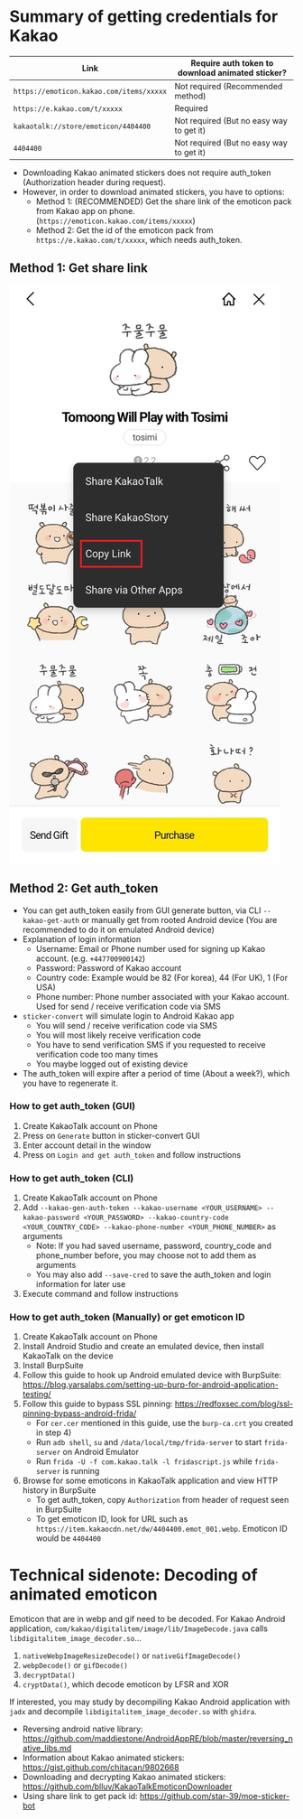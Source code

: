 # Summary of getting credentials for Kakao
| Link                                     | Require auth token to download animated sticker? |
| ---------------------------------------- | -------------------------------------------------|
| `https://emoticon.kakao.com/items/xxxxx` | Not required (Recommended method)                |
| `https://e.kakao.com/t/xxxxx`            | Required                                         |
| `kakaotalk://store/emoticon/4404400`     | Not required (But no easy way to get it)         |
| `4404400`                                | Not required (But no easy way to get it)         |

- Downloading Kakao animated stickers does not require auth_token (Authorization header during request).
- However, in order to download animated stickers, you have to options:
    - Method 1: (RECOMMENDED) Get the share link of the emoticon pack from Kakao app on phone. (`https://emoticon.kakao.com/items/xxxxx`)
    - Method 2: Get the id of the emoticon pack from `https://e.kakao.com/t/xxxxx`, which needs auth_token.

## Method 1: Get share link
![../imgs/kakao-share.jpeg](../imgs/kakao-share.jpeg)

## Method 2: Get auth_token
- You can get auth_token easily from GUI generate button, via CLI `--kakao-get-auth` or manually get from rooted Android device (You are recommended to do it on emulated Android device)
- Explanation of login information
    - Username: Email or Phone number used for signing up Kakao account. (e.g. `+447700900142`)
    - Password: Password of Kakao account
    - Country code: Example would be 82 (For korea), 44 (For UK), 1 (For USA)
    - Phone number: Phone number associated with your Kakao account. Used for send / receive verification code via SMS
- `sticker-convert` will simulate login to Android Kakao app
    - You will send / receive verification code via SMS
    - You will most likely receive verification code
    - You have to send verification SMS if you requested to receive verification code too many times
    - You maybe logged out of existing device
- The auth_token will expire after a period of time (About a week?), which you have to regenerate it.

### How to get auth_token (GUI)
1. Create KakaoTalk account on Phone
2. Press on `Generate` button in sticker-convert GUI
3. Enter account detail in the window
4. Press on `Login and get auth_token` and follow instructions

### How to get auth_token (CLI)
1. Create KakaoTalk account on Phone
2. Add `--kakao-gen-auth-token --kakao-username <YOUR_USERNAME> --kakao-password <YOUR_PASSWORD> --kakao-country-code <YOUR_COUNTRY_CODE> --kakao-phone-number <YOUR_PHONE_NUMBER>` as arguments
    - Note: If you had saved username, password, country_code and phone_number before, you may choose not to add them as arguments
    - You may also add `--save-cred` to save the auth_token and login information for later use
3. Execute command and follow instructions

### How to get auth_token (Manually) or get emoticon ID
1. Create KakaoTalk account on Phone
2. Install Android Studio and create an emulated device, then install KakaoTalk on the device
3. Install BurpSuite
4. Follow this guide to hook up Android emulated device with BurpSuite: https://blog.yarsalabs.com/setting-up-burp-for-android-application-testing/
5. Follow this guide to bypass SSL pinning: https://redfoxsec.com/blog/ssl-pinning-bypass-android-frida/
    - For `cer.cer` mentioned in this guide, use the `burp-ca.crt` you created in step 4)
    - Run `adb shell`, `su` and `/data/local/tmp/frida-server` to start `frida-server` on Android Emulator
    - Run `frida -U -f com.kakao.talk -l fridascript.js` while `frida-server` is running
6. Browse for some emoticons in KakaoTalk application and view HTTP history in BurpSuite
    - To get auth_token, copy `Authorization` from header of request seen in BurpSuite
    - To get emoticon ID, look for URL such as `https://item.kakaocdn.net/dw/4404400.emot_001.webp`. Emoticon ID would be `4404400`

# Technical sidenote: Decoding of animated emoticon
Emoticon that are in webp and gif need to be decoded. For Kakao Android application, `com/kakao/digitalitem/image/lib/ImageDecode.java` calls `libdigitalitem_image_decoder.so`...

1. `nativeWebpImageResizeDecode()` or `nativeGifImageDecode()`
2. `webpDecode()` or `gifDecode()`
3. `decryptData()`
4. `cryptData()`, which decode emoticon by LFSR and XOR

If interested, you may study by decompiling Kakao Android application with `jadx` and decompile `libdigitalitem_image_decoder.so` with `ghidra`.

- Reversing android native library: https://github.com/maddiestone/AndroidAppRE/blob/master/reversing_native_libs.md
- Information about Kakao animated stickers: https://gist.github.com/chitacan/9802668
- Downloading and decrypting Kakao animated stickers: https://github.com/blluv/KakaoTalkEmoticonDownloader
- Using share link to get pack id: https://github.com/star-39/moe-sticker-bot